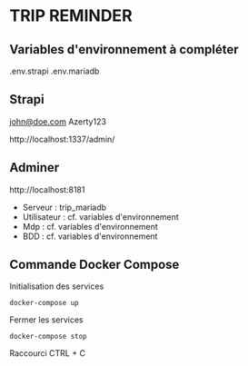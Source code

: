 # TRIP REMINDER

## Variables d'environnement à compléter

.env.strapi
.env.mariadb

## Strapi

john@doe.com
Azerty123

http://localhost:1337/admin/

## Adminer

http://localhost:8181

- Serveur : trip_mariadb
- Utilisateur : cf. variables d'environnement
- Mdp : cf. variables d'environnement
- BDD : cf. variables d'environnement

## Commande Docker Compose

Initialisation des services
```
docker-compose up
```

Fermer les services

```
docker-compose stop
```

Raccourci CTRL + C